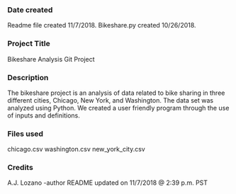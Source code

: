 ### Date created
Readme file created 11/7/2018.  Bikeshare.py created 10/26/2018.

### Project Title
Bikeshare Analysis Git Project

### Description
The bikeshare project is an analysis of data related to bike sharing in three different cities, Chicago, New York, and Washington.  The data set was analyzed using Python.  We created a user friendly program through the use of inputs and definitions. 

### Files used
chicago.csv
washington.csv
new_york_city.csv

### Credits
A.J. Lozano -author
README updated on 11/7/2018 @ 2:39 p.m. PST

